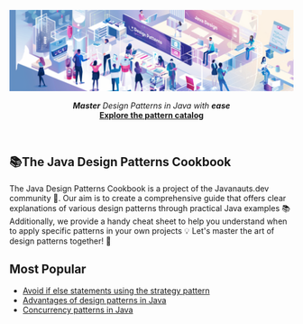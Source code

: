 <a id="top"></a>
<p align="center">
    <img src="https://raw.githubusercontent.com/Javanaut-community/design-patterns/main/docs/art/design-patterns-community.webp" />
</p>
<p align="center">
    <i>
        <b>Master</b> 
        Design Patterns in Java with
        <b>ease</b> 
    </i>
    <br>
    <a href="https://javadesignpatterns.com/catalog/"><strong>Explore the pattern catalog</strong></a>
</p>
<br>

## 📚The Java Design Patterns Cookbook

The Java Design Patterns Cookbook is a project of the Javanauts.dev community 🌟. Our aim is to create a comprehensive guide that offers clear explanations of various design patterns through practical Java examples 📚 Additionally, we provide a handy cheat sheet to help you understand when to apply specific patterns in your own projects 💡 Let's master the art of design patterns together! 🚀

## Most Popular

- [Avoid if else statements using the strategy pattern](https://javadesignpatterns.com/blog/2023-12-09-if-else-alternative-pattern-in-java/)
- [Advantages of design patterns in Java](https://javadesignpatterns.com/blog/2024-01-09-advantages-design-patterns-in-java/)
- [Concurrency patterns in Java](https://javadesignpatterns.com/blog/2024-01-09-concurrent-patterns-in-java/)